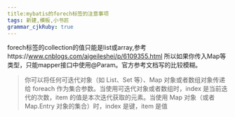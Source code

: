 ```yaml
---
title:mybatis的forech标签的注意事项
tags: 新建,模板,小书匠
grammar_cjkRuby: true
---
```

forech标签的collection的值只能是list或array,参考https://www.cnblogs.com/aigeileshei/p/6109355.html
所以如果你传入Map等类型，只能mapper接口中使用@Param。官方参考文档写的比较模糊。

> 你可以将任何可迭代对象（如 List、Set 等）、Map 对象或者数组对象传递给 foreach 作为集合参数。当使用可迭代对象或者数组时，index 是当前迭代的次数，item 的值是本次迭代获取的元素。当使用 Map 对象（或者 Map.Entry 对象的集合）时，index 是键，item 是值